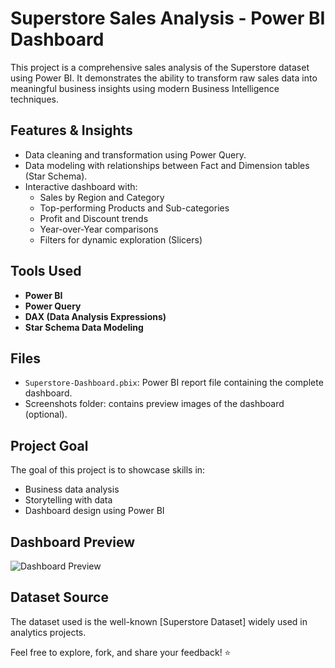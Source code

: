 #  Superstore Sales Analysis - Power BI Dashboard

This project is a comprehensive sales analysis of the Superstore dataset using Power BI. It demonstrates the ability to transform raw sales data into meaningful business insights using modern Business Intelligence techniques.

## Features & Insights

- Data cleaning and transformation using Power Query.
- Data modeling with relationships between Fact and Dimension tables (Star Schema).
- Interactive dashboard with:
  - Sales by Region and Category
  - Top-performing Products and Sub-categories
  - Profit and Discount trends
  - Year-over-Year comparisons
  - Filters for dynamic exploration (Slicers)

## Tools Used

- **Power BI**
- **Power Query**
- **DAX (Data Analysis Expressions)**
- **Star Schema Data Modeling**

## Files

- `Superstore-Dashboard.pbix`: Power BI report file containing the complete dashboard.
- Screenshots folder: contains preview images of the dashboard (optional).

## Project Goal

The goal of this project is to showcase skills in:
- Business data analysis
- Storytelling with data
- Dashboard design using Power BI

## Dashboard Preview

![Dashboard Preview](<img width="1212" height="675" alt="dashboard png" src="https://github.com/user-attachments/assets/3f3645bd-8c2f-4ab7-9a48-05b48c780b03" />
) 

## Dataset Source

The dataset used is the well-known [Superstore Dataset] widely used in analytics projects.

Feel free to explore, fork, and share your feedback! ⭐
